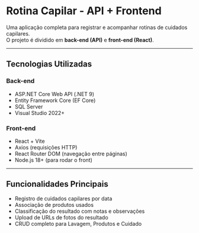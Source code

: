 # Rotina Capilar - API + Frontend

Uma aplicação completa para registrar e acompanhar rotinas de cuidados capilares.  
O projeto é dividido em **back-end (API)** e **front-end (React)**.

---

## Tecnologias Utilizadas

### Back-end
- ASP.NET Core Web API (.NET 9)
- Entity Framework Core (EF Core)
- SQL Server
- Visual Studio 2022+

### Front-end
- React + Vite
- Axios (requisições HTTP)
- React Router DOM (navegação entre páginas)
- Node.js 18+ (para rodar o front)

---

## Funcionalidades Principais

- Registro de cuidados capilares por data
- Associação de produtos usados
- Classificação do resultado com notas e observações
- Upload de URLs de fotos do resultado
- CRUD completo para Lavagem, Produtos e Cuidado
